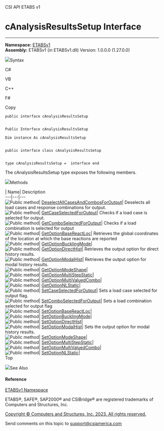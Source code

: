﻿

CSI API ETABS v1

# cAnalysisResultsSetup Interface  
  
---  
  
**Namespace:** [ETABSv1](2780f1b8-2033-5289-2298-1cdb2a7508d9.htm)  
**Assembly:** ETABSv1 (in ETABSv1.dll) Version: 1.0.0.0 (1.27.0.0)

![](../icons/SectionExpanded.png)Syntax

C#

VB

C++

F#

Copy

    
    
    public interface cAnalysisResultsSetup
    
    
    Public Interface cAnalysisResultsSetup
    
    Dim instance As cAnalysisResultsSetup
    
    
    public interface class cAnalysisResultsSetup
    
    
    type cAnalysisResultsSetup =  interface end

The cAnalysisResultsSetup type exposes the following members.

![](../icons/SectionExpanded.png)Methods

| Name| Description  
---|---|---  
![Public method](../icons/pubmethod.gif)|
[DeselectAllCasesAndCombosForOutput](59e98a30-56bc-d6b7-00ff-e622b8f38224.htm)|
Deselects all load cases and response combinations for output.  
![Public method](../icons/pubmethod.gif)|
[GetCaseSelectedForOutput](76ee3052-9f18-fd0a-368c-828ff880318d.htm)|  Checks
if a load case is selected for output.  
![Public method](../icons/pubmethod.gif)|
[GetComboSelectedForOutput](a079962d-9455-ecc8-6667-f8bc6bf40317.htm)|  Checks
if a load combination is selected for output  
![Public method](../icons/pubmethod.gif)|
[GetOptionBaseReactLoc](13d5546b-9997-5097-0f36-4c20eb88a54b.htm)|  Retrieves
the global coordinates of the location at which the base reactions are
reported  
![Public method](../icons/pubmethod.gif)|
[GetOptionBucklingMode](cc52d5f2-f222-4442-5e84-58393d112a8d.htm)|  
![Public method](../icons/pubmethod.gif)|
[GetOptionDirectHist](a6f3b13b-1c0d-f8d4-2050-92365655df5d.htm)|  Retrieves
the output option for direct history results.  
![Public method](../icons/pubmethod.gif)|
[GetOptionModalHist](503e9679-30d3-0826-6505-c08bd9a2f2f8.htm)|  Retrieves the
output option for modal history results.  
![Public method](../icons/pubmethod.gif)|
[GetOptionModeShape](fc4249b0-7abc-6a81-a81d-b6f34233b0ec.htm)|  
![Public method](../icons/pubmethod.gif)|
[GetOptionMultiStepStatic](59a5a183-5d00-3734-2c6a-a82516839872.htm)|  
![Public method](../icons/pubmethod.gif)|
[GetOptionMultiValuedCombo](2e7a93d5-4dd6-7b49-8825-47a8dafa1fc1.htm)|  
![Public method](../icons/pubmethod.gif)|
[GetOptionNLStatic](c860a7a1-9ebb-e0c5-249a-ae3c4e88f208.htm)|  
![Public method](../icons/pubmethod.gif)|
[SetCaseSelectedForOutput](9a897e48-fbcd-d8cc-90f3-8aab80ae0e51.htm)|  Sets a
load case selected for output flag.  
![Public method](../icons/pubmethod.gif)|
[SetComboSelectedForOutput](50252dbb-7c20-eee8-ac7f-a58d8d50a695.htm)|  Sets a
load combination selected for output flag  
![Public method](../icons/pubmethod.gif)|
[SetOptionBaseReactLoc](e97dc297-8881-1400-795c-8a3dcd4250c8.htm)|  
![Public method](../icons/pubmethod.gif)|
[SetOptionBucklingMode](4e7ecd46-19ce-4334-33c9-ce00fec190f8.htm)|  
![Public method](../icons/pubmethod.gif)|
[SetOptionDirectHist](18e76e12-b578-e6dd-e1c2-0fc065dcebae.htm)|  
![Public method](../icons/pubmethod.gif)|
[SetOptionModalHist](0f2ce067-2764-ca48-83ef-4ef8c2e7c0f2.htm)|  Sets the
output option for modal history results.  
![Public method](../icons/pubmethod.gif)|
[SetOptionModeShape](7e39a7f0-7090-87fc-ad6f-b4c252733246.htm)|  
![Public method](../icons/pubmethod.gif)|
[SetOptionMultiStepStatic](d11ccc1a-11c1-84a9-ae06-76581f787e44.htm)|  
![Public method](../icons/pubmethod.gif)|
[SetOptionMultiValuedCombo](aa1ed7b4-1be1-638e-8050-bc38910a550c.htm)|  
![Public method](../icons/pubmethod.gif)|
[SetOptionNLStatic](70ee8920-c6e4-ae91-d223-4320b1090ca5.htm)|  
Top

![](../icons/SectionExpanded.png)See Also

#### Reference

[ETABSv1 Namespace](2780f1b8-2033-5289-2298-1cdb2a7508d9.htm)

ETABS®, SAFE®, SAP2000® and CSiBridge® are registered trademarks of Computers
and Structures, Inc.  

[Copyright © Computers and Structures, Inc. 2023. All rights
reserved.](http://www.csiamerica.com)

Send comments on this topic to
[support@csiamerica.com](mailto:support%40csiamerica.com?Subject=CSI%20API%20ETABS%20v1)

